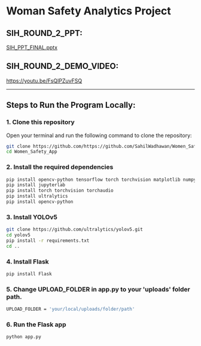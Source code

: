 # Woman Safety Analytics Project

## SIH_ROUND_2_PPT:
[SIH_PPT_FINAL.pptx](https://github.com/user-attachments/files/16942404/SIH_PPT_FINAL.pptx)


## SIH_ROUND_2_DEMO_VIDEO:
https://youtu.be/FsQIPZuvFSQ

---

## Steps to Run the Program Locally:

### 1. Clone this repository
Open your terminal and run the following command to clone the repository:

```bash
git clone https://github.com/https://github.com/SahilWadhawan/Women_Safety_App.git
cd Women_Safety_App
```
### 2. Install the required dependencies
```bash
pip install opencv-python tensorflow torch torchvision matplotlib numpy scikit-learn Flask twilio
pip install jupyterlab
pip install torch torchvision torchaudio
pip install ultralytics
pip install opencv-python
```
### 3. Install YOLOv5
```bash
git clone https://github.com/ultralytics/yolov5.git
cd yolov5
pip install -r requirements.txt
cd ..
```
### 4. Install Flask
```bash
pip install Flask
```
### 5. Change UPLOAD_FOLDER in app.py to your 'uploads' folder path.
```bash
UPLOAD_FOLDER = 'your/local/uploads/folder/path'
```
### 6. Run the Flask app
```bash
python app.py
```
